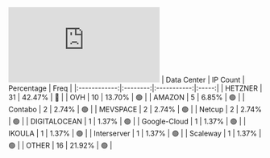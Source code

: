 ![Diagramm](https://github.com/obajay/StateSync-snapshots/blob/main/Projects/Sge/1/README.md)
| Data Center | IP Count | Percentage | Freq |
|:------------:|:--------:|:-----------:|:-----:|
| HETZNER | 31 | 42.47% | 🔴 |
| OVH | 10 | 13.70% | 🟢 |
| AMAZON | 5 | 6.85% | 🟢 |
| Contabo | 2 | 2.74% | 🟢 |
| MEVSPACE | 2 | 2.74% | 🟢 |
| Netcup | 2 | 2.74% | 🟢 |
| DIGITALOCEAN | 1 | 1.37% | 🟢 |
| Google-Cloud | 1 | 1.37% | 🟢 |
| IKOULA | 1 | 1.37% | 🟢 |
| Interserver | 1 | 1.37% | 🟢 |
| Scaleway | 1 | 1.37% | 🟢 |
| OTHER | 16 | 21.92% | 🟢 |